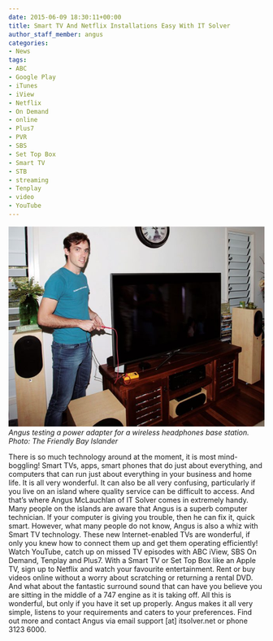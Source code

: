 ```yaml
---
date: 2015-06-09 18:30:11+00:00
title: Smart TV And Netflix Installations Easy With IT Solver
author_staff_member: angus
categories:
- News
tags:
- ABC
- Google Play
- iTunes
- iView
- Netflix
- On Demand
- online
- Plus7
- PVR
- SBS
- Set Top Box
- Smart TV
- STB
- streaming
- Tenplay
- video
- YouTube
---
```


![Angus testing a power adapter for wireless headphones with a multi-meter. Photo: The Friendly Bay Islander](/images/angus-smart-tv-installation.jpg) *Angus testing a power adapter for a wireless headphones base station. Photo: The Friendly Bay Islander*

There is so much technology around at the moment, it is most mind-boggling! Smart TVs, apps, smart phones that do just about everything, and computers that can run just about everything in your business and home life. It is all very wonderful.
It can also be all very confusing, particularly if you live on an island where quality service can be difficult to access. And that’s where Angus McLauchlan of IT Solver comes in extremely handy.
Many people on the islands are aware that Angus is a superb computer technician. If your computer is giving you trouble, then he can fix it, quick smart.
However, what many people do not know, Angus is also a whiz with Smart TV technology. These new Internet-enabled TVs are wonderful, if only you knew how to connect them up and get them operating efficiently!
Watch YouTube, catch up on missed TV episodes with ABC iView, SBS On Demand, Tenplay and Plus7. With a Smart TV or Set Top Box like an Apple TV, sign up to Netflix and watch your favourite entertainment. Rent or buy videos online without a worry about scratching or returning a rental DVD.
And what about the fantastic surround sound that can have you believe you are sitting in the middle of a 747 engine as it is taking off.
All this is wonderful, but only if you have it set up properly. Angus makes it all very simple, listens to your requirements and caters to your preferences.
Find out more and contact Angus via email support [at] itsolver.net or phone 3123 6000.
